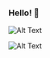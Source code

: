 ### Hello! 👋



![Alt Text](https://64.media.tumblr.com/eacd726300f0dae07af364e6418b3d66/23977ae68dbb87f7-8f/s250x400/bf7944e331a6eba28e2d4fcefbaea9106ee7f7a3.gifv)



![Alt Text](http://graphics8.nytimes.com/images/2013/05/21/technology/21-baby/21-baby-custom1.gif)

<!--
**mavaldot/mavaldot** is a ✨ _special_ ✨ repository because its `README.md` (this file) appears on your GitHub profile.

Here are some ideas to get you started:

- 🔭 I’m currently working on ...
- 🌱 I’m currently learning ...
- 👯 I’m looking to collaborate on ...
- 🤔 I’m looking for help with ...
- 💬 Ask me about ...
- 📫 How to reach me: ...
- 😄 Pronouns: ...
- ⚡ Fun fact: ...
-->
